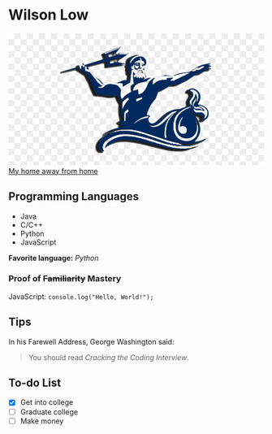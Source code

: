 # Wilson Low
![pic](triton.png)  
[My home away from home](https://ucsd.edu/)  
## Programming Languages
- Java
- C/C++
- Python
- JavaScript  
  
**Favorite language:** *Python*
### Proof of ~~Familiarity~~ Mastery
JavaScript: `console.log("Hello, World!");`

## Tips
In his Farewell Address, George Washington said:
> You should read *Cracking the Coding Interview*.

## To-do List
- [x] Get into college
- [ ] Graduate college
- [ ] Make money
